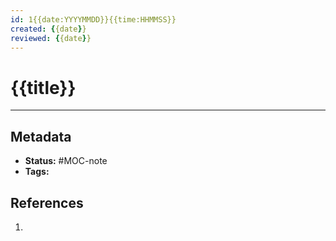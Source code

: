 ```yaml
---
id: 1{{date:YYYYMMDD}}{{time:HHMMSS}}
created: {{date}}
reviewed: {{date}}
---
```

# {{title}}


---
## Metadata
- **Status:** #MOC-note
- **Tags:** 

## References
1. 